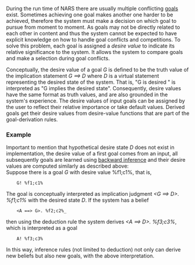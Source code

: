 During the run time of NARS there are usually multiple conflicting [goals](https://github.com/opennars/opennars/wiki/Sentence:-types,-format) exist. Sometimes achieving one goal makes another one harder to be achieved, therefore the system must make a decision on which goal to pursue from moment to moment. As goals may not be directly related to each other in content and thus the system cannot be expected to have explicit knowledge on how to handle goal conflicts and competitions. To solve this problem, each goal is assigned a _desire value_ to indicate its relative significance to the system. It allows the system to compare goals and make a selection during goal conflicts.

Conceptually, the desire value of a goal _G_ is defined to be the truth value of the implication statement _G ==> D_ where _D_ is a virtual statement representing the desired state of the system. That is, "G is desired " is interpreted as "G implies the desired state". Consequently, desire values have the same format as truth values, and are also grounded in the system's experience. The desire values of input goals can be assigned by the user to reflect their relative importance or take default values. Derived goals get their desire values from desire-value functions that are part of the goal-derivation rules.

### Example

Important to mention that hypothetical desire state _D_ does not exist in implementation, the desire value of a first goal comes from an input, all subsequently goals are learned using [backward inference](https://github.com/opennars/opennars/wiki/Backward-Inference-in-OpenNARS) and their desire values are computed similarly as described above: <br/>
Suppose there is a goal _G_ with desire value %f1;c1%, that is, 
```
    G! %f1;c1%
```
The goal is conceptually interpreted as implication judgment _<G ==> D>. %f1;c1%_ with the desired state _D_. If the system has a belief
```
    <A ==> G>. %f2;c2%_
```
then using the deduction rule the system derives _<A ==> D>. %f3;c3%_, which is interpreted as a goal
```
    A! %f3;c3%
```
In this way, inference rules (not limited to deduction) not only can derive new beliefs but also new goals, with the above interpretation. 



